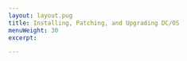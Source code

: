 ```yaml
---
layout: layout.pug
title: Installing, Patching, and Upgrading DC/OS
menuWeight: 30
excerpt:

---
```

